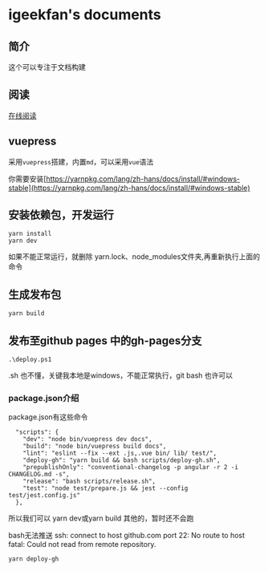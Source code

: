 # igeekfan's documents

## 简介

这个可以专注于文档构建

## 阅读

[在线阅读](https://luoyunchong.github.io/vuepress-docs)

## vuepress

采用`vuepress`搭建，内置`md`，可以采用`vue`语法

你需要安装[https://yarnpkg.com/lang/zh-hans/docs/install/#windows-stable](https://yarnpkg.com/lang/zh-hans/docs/install/#windows-stable)

## 安装依赖包，开发运行
~~~
yarn install
yarn dev
~~~

如果不能正常运行，就删除 yarn.lock、node_modules文件夹,再重新执行上面的命令

## 生成发布包
```cmd
yarn build 
```

## 发布至github pages 中的gh-pages分支
```
.\deploy.ps1
```

.sh 也不懂，关键我本地是windows，不能正常执行，git bash 也许可以 


### package.json介绍
package.json有这些命令
```
  "scripts": {
    "dev": "node bin/vuepress dev docs",
    "build": "node bin/vuepress build docs",
    "lint": "eslint --fix --ext .js,.vue bin/ lib/ test/",
    "deploy-gh": "yarn build && bash scripts/deploy-gh.sh",
    "prepublishOnly": "conventional-changelog -p angular -r 2 -i CHANGELOG.md -s",
    "release": "bash scripts/release.sh",
    "test": "node test/prepare.js && jest --config test/jest.config.js"
  },
```

所以我们可以 yarn dev或yarn build 
其他的，暂时还不会跑

bash无法推送
ssh: connect to host github.com port 22: No route to host
fatal: Could not read from remote repository.
``` 
yarn deploy-gh
```